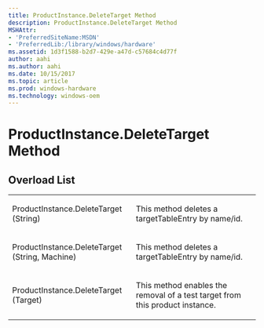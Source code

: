 ```yaml
---
title: ProductInstance.DeleteTarget Method
description: ProductInstance.DeleteTarget Method
MSHAttr:
- 'PreferredSiteName:MSDN'
- 'PreferredLib:/library/windows/hardware'
ms.assetid: 1d3f1588-b2d7-429e-a47d-c57684c4d77f
author: aahi
ms.author: aahi
ms.date: 10/15/2017
ms.topic: article
ms.prod: windows-hardware
ms.technology: windows-oem
---
```


# ProductInstance.DeleteTarget Method


## <span id="Overload_List"></span><span id="overload_list"></span><span id="OVERLOAD_LIST"></span>Overload List


<table>
<colgroup>
<col width="50%" />
<col width="50%" />
</colgroup>
<tbody>
<tr class="odd">
<td><p>ProductInstance.DeleteTarget (String)</p></td>
<td><p>This method deletes a targetTableEntry by name/id.</p></td>
</tr>
<tr class="even">
<td><p>ProductInstance.DeleteTarget (String, Machine)</p></td>
<td><p>This method deletes a targetTableEntry by name/id.</p></td>
</tr>
<tr class="odd">
<td><p>ProductInstance.DeleteTarget (Target)</p></td>
<td><p>This method enables the removal of a test target from this product instance.</p></td>
</tr>
</tbody>
</table>

 

 

 






